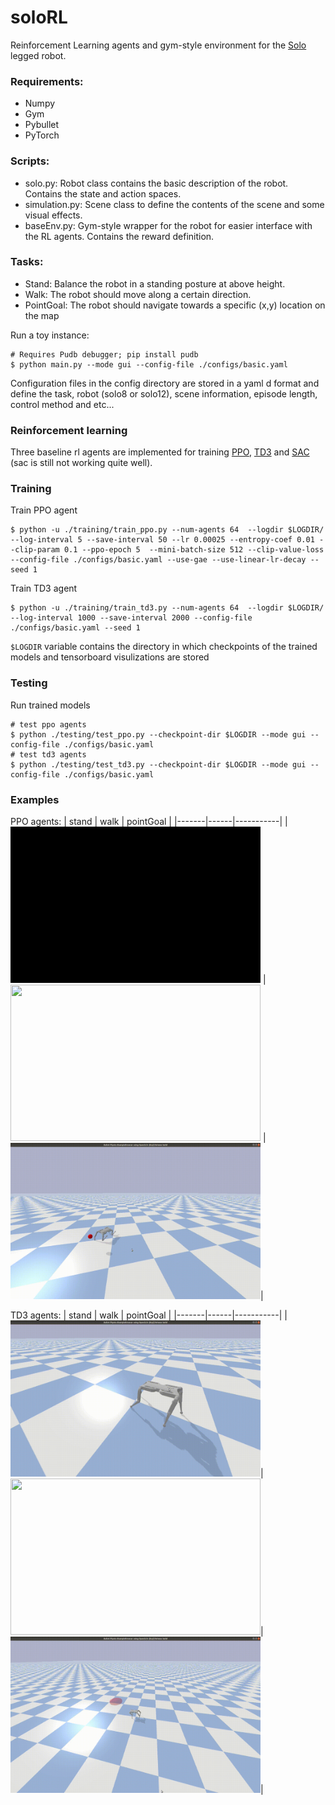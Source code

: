 # soloRL
Reinforcement Learning agents and gym-style environment for the [Solo](https://open-dynamic-robot-initiative.github.io/) legged robot.

### Requirements:
- Numpy 
- Gym 
- Pybullet
- PyTorch

### Scripts:
- solo.py: Robot class contains the basic description of the robot. Contains the state and action spaces.
- simulation.py: Scene class to define the contents of the scene and some visual effects. 
- baseEnv.py: Gym-style wrapper for the robot for easier interface with the RL agents. Contains the reward definition.

### Tasks:
- Stand: Balance the robot in a standing posture at above height.
- Walk: The robot should move along a certain direction.
- PointGoal: The robot should navigate towards a specific (x,y) location on the map

Run a toy instance:
```
# Requires Pudb debugger; pip install pudb
$ python main.py --mode gui --config-file ./configs/basic.yaml
```

Configuration files in the config directory are stored in a yaml d format and define the task, robot (solo8 or solo12), scene information, episode length, control method and etc... 

### Reinforcement learning

Three baseline rl agents are implemented for training [PPO](https://arxiv.org/abs/1707.06347), [TD3](https://arxiv.org/pdf/1802.09477.pdf) and [SAC](https://arxiv.org/abs/1812.05905) (sac is still not working quite well).
### Training ###
Train PPO agent
```
$ python -u ./training/train_ppo.py --num-agents 64  --logdir $LOGDIR/ --log-interval 5 --save-interval 50 --lr 0.00025 --entropy-coef 0.01 --clip-param 0.1 --ppo-epoch 5  --mini-batch-size 512 --clip-value-loss --config-file ./configs/basic.yaml --use-gae --use-linear-lr-decay --seed 1
```
Train TD3 agent
```
$ python -u ./training/train_td3.py --num-agents 64  --logdir $LOGDIR/ --log-interval 1000 --save-interval 2000 --config-file ./configs/basic.yaml --seed 1
```

`$LOGDIR` variable contains the directory in which checkpoints of the trained models and tensorboard visulizations are stored

### Testing ### 
Run trained models
```
# test ppo agents
$ python ./testing/test_ppo.py --checkpoint-dir $LOGDIR --mode gui --config-file ./configs/basic.yaml
# test td3 agents
$ python ./testing/test_td3.py --checkpoint-dir $LOGDIR --mode gui --config-file ./configs/basic.yaml
```

### Examples
PPO agents:
| stand | walk | pointGoal |
|-------|------|-----------|
|<img src="misc/gifs/stand_ppo.gif" height="250" width="400"> | <img src="misc/gifs/walk_ppo.gif" height="250" width="400"> | <img src="misc/gifs/pg_ppo.gif" height="250" width="400">|

TD3 agents:
| stand | walk | pointGoal |
|-------|------|-----------|
| <img src="misc/gifs/stand_td3.gif" height="250" width="400">| <img src="misc/gifs/walk_td3.gif" height="250" width="400">| <img src="misc/gifs/pg_td3.gif" height="250" width="400">|
